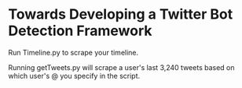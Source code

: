 # Towards Developing a Twitter Bot Detection Framework
Run Timeline.py to scrape your timeline.

Running getTweets.py will scrape a user's last 3,240 tweets based on which user's @ you specify in the script.
